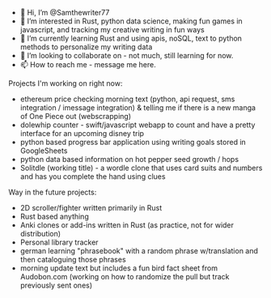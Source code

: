 - 👋 Hi, I’m @Samthewriter77
- 👀 I’m interested in Rust, python data science, making fun games in javascript, and tracking my creative writing in fun ways
- 🌱 I’m currently learning Rust and using apis, noSQL, text to python methods to personalize my writing data
- 💞️ I’m looking to collaborate on - not much, still learning for now.
- 📫 How to reach me - message me here.

Projects I'm working on right now:
  - ethereum price checking morning text (python, api request, sms integration / imessage integration) & telling me if there is a new manga of One Piece out (webscrapping)
  - dolewhip counter - swift/javascript webapp to count and have a pretty interface for an upcoming disney trip
  - python based progress bar application using writing goals stored in GoogleSheets
  - python data based information on hot pepper seed growth / hops
  - Solitdle (working title) - a wordle clone that uses card suits and numbers and has you complete the hand using clues

Way in the future projects:
 -  2D scroller/fighter written primarily in Rust
 -  Rust based anything
 -  Anki clones or add-ins written in Rust (as practice, not for wider distribution)
 -  Personal library tracker
 -  german learning "phrasebook" with a random phrase w/translation and then cataloguing those phrases
 -  morning update text but includes a fun bird fact sheet from Audobon.com (working on how to randomize the pull but track previously sent ones)
